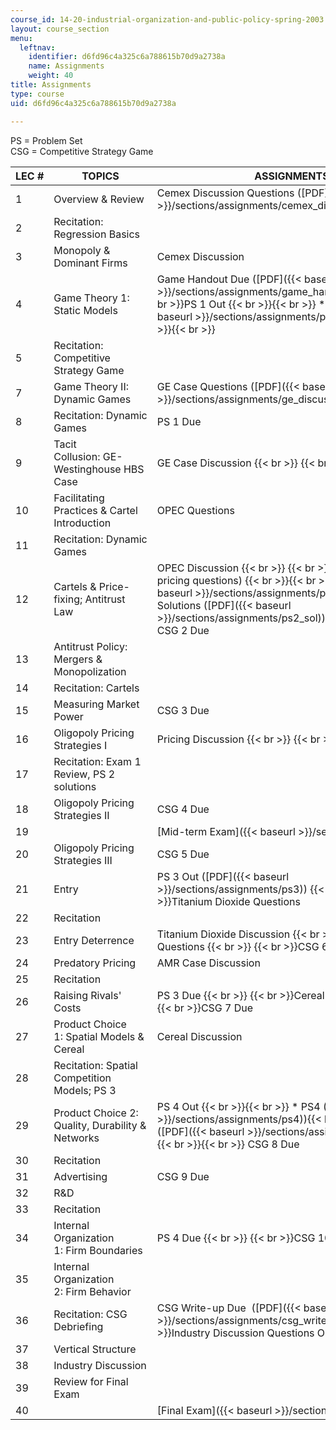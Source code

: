 ```yaml
---
course_id: 14-20-industrial-organization-and-public-policy-spring-2003
layout: course_section
menu:
  leftnav:
    identifier: d6fd96c4a325c6a788615b70d9a2738a
    name: Assignments
    weight: 40
title: Assignments
type: course
uid: d6fd96c4a325c6a788615b70d9a2738a

---
```


PS = Problem Set  
CSG = Competitive Strategy Game

| LEC # | TOPICS | ASSIGNMENTS |
| --- | --- | --- |
| 1 | Overview & Review | Cemex Discussion Questions ([PDF]({{< baseurl >}}/sections/assignments/cemex_discussion_questions)) |
| 2 | Recitation: Regression Basics | &nbsp; |
| 3 | Monopoly & Dominant Firms | Cemex Discussion |
| 4 | Game Theory 1: Static Models | Game Handout Due ([PDF]({{< baseurl >}}/sections/assignments/game_handout))  {{< br >}}  {{< br >}}PS 1 Out {{< br >}}{{< br >}} *   PS1 ([PDF]({{< baseurl >}}/sections/assignments/ps1)){{< br >}}     {{< br >}}{{< br >}}  |
| 5 | Recitation: Competitive Strategy Game | &nbsp; |
| 7 | Game Theory II: Dynamic Games | GE Case Questions ([PDF]({{< baseurl >}}/sections/assignments/ge_discussion_questions)) |
| 8 | Recitation: Dynamic Games | PS 1 Due |
| 9 | Tacit Collusion: GE-Westinghouse HBS Case | GE Case Discussion  {{< br >}}  {{< br >}}CSG 1 Due |
| 10 | Facilitating Practices & Cartel Introduction | OPEC Questions |
| 11 | Recitation: Dynamic Games | &nbsp; |
| 12 | Cartels & Price-fixing; Antitrust Law | OPEC Discussion  {{< br >}}  {{< br >}}PS 2 Out (include pricing questions) {{< br >}}{{< br >}} *   PS2 ([PDF]({{< baseurl >}}/sections/assignments/ps2)){{< br >}}*   PS2 Solutions ([PDF]({{< baseurl >}}/sections/assignments/ps2_sol)) {{< br >}}{{< br >}} CSG 2 Due |
| 13 | Antitrust Policy: Mergers & Monopolization | &nbsp; |
| 14 | Recitation: Cartels | &nbsp; |
| 15 | Measuring Market Power | CSG 3 Due |
| 16 | Oligopoly Pricing Strategies I | Pricing Discussion  {{< br >}}  {{< br >}}PS 2 Due |
| 17 | Recitation: Exam 1 Review, PS 2 solutions | &nbsp; |
| 18 | Oligopoly Pricing Strategies II | CSG 4 Due |
| 19 | &nbsp; | [Mid-term Exam]({{< baseurl >}}/sections/exams) |
| 20 | Oligopoly Pricing Strategies III | CSG 5 Due |
| 21 | Entry | PS 3 Out ([PDF]({{< baseurl >}}/sections/assignments/ps3))  {{< br >}}  {{< br >}}Titanium Dioxide Questions |
| 22 | Recitation | &nbsp; |
| 23 | Entry Deterrence | Titanium Dioxide Discussion  {{< br >}}  {{< br >}}AMR Questions  {{< br >}}  {{< br >}}CSG 6 Due |
| 24 | Predatory Pricing | AMR Case Discussion |
| 25 | Recitation | &nbsp; |
| 26 | Raising Rivals' Costs | PS 3 Due  {{< br >}}  {{< br >}}Cereal Questions  {{< br >}}  {{< br >}}CSG 7 Due |
| 27 | Product Choice 1: Spatial Models & Cereal | Cereal Discussion |
| 28 | Recitation: Spatial Competition Models; PS 3 | &nbsp; |
| 29 | Product Choice 2: Quality, Durability & Networks | PS 4 Out {{< br >}}{{< br >}} *   PS4 ([PDF]({{< baseurl >}}/sections/assignments/ps4)){{< br >}}*   PS4 Solutions ([PDF]({{< baseurl >}}/sections/assignments/ps4_sol)) {{< br >}}{{< br >}} CSG 8 Due |
| 30 | Recitation | &nbsp; |
| 31 | Advertising | CSG 9 Due |
| 32 | R&D | &nbsp; |
| 33 | Recitation | &nbsp; |
| 34 | Internal Organization 1: Firm Boundaries | PS 4 Due  {{< br >}}  {{< br >}}CSG 10 Due |
| 35 | Internal Organization 2: Firm Behavior | &nbsp; |
| 36 | Recitation: CSG Debriefing | CSG Write-up Due  ([PDF]({{< baseurl >}}/sections/assignments/csg_writeup))  {{< br >}}  {{< br >}}Industry Discussion Questions Out |
| 37 | Vertical Structure | &nbsp; |
| 38 | Industry Discussion | &nbsp; |
| 39 | Review for Final Exam | &nbsp; |
| 40 | &nbsp; | [Final Exam]({{< baseurl >}}/sections/exams)